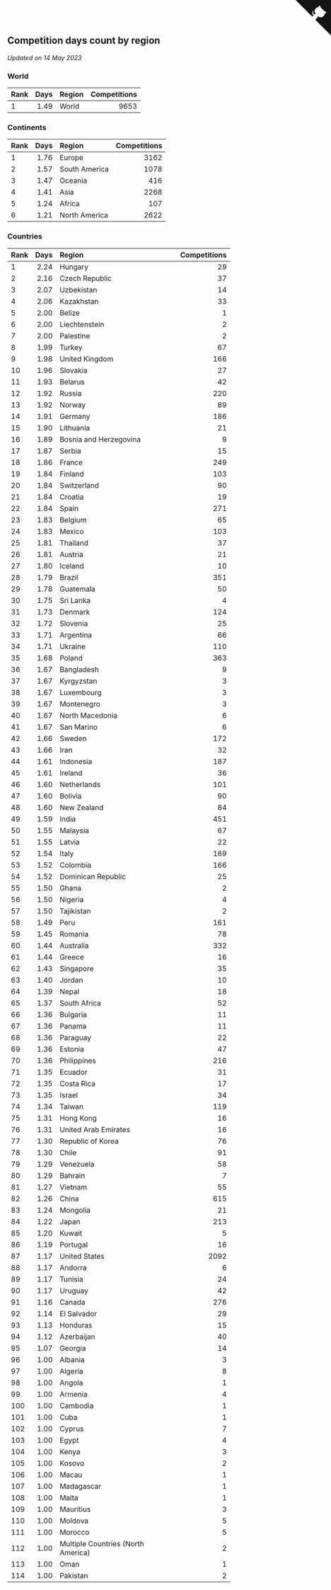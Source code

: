 ## Competition days count by region

*Updated on 14 May 2023*


### World

| Rank | Days | Region | Competitions |
| :--- | ---: | :--- | ---: |
| 1 | 1.49 | World | 9653 |

### Continents

| Rank | Days | Region | Competitions |
| :--- | ---: | :--- | ---: |
| 1 | 1.76 | Europe | 3162 |
| 2 | 1.57 | South America | 1078 |
| 3 | 1.47 | Oceania | 416 |
| 4 | 1.41 | Asia | 2268 |
| 5 | 1.24 | Africa | 107 |
| 6 | 1.21 | North America | 2622 |

### Countries

| Rank | Days | Region | Competitions |
| :--- | ---: | :--- | ---: |
| 1 | 2.24 | Hungary | 29 |
| 2 | 2.16 | Czech Republic | 37 |
| 3 | 2.07 | Uzbekistan | 14 |
| 4 | 2.06 | Kazakhstan | 33 |
| 5 | 2.00 | Belize | 1 |
| 6 | 2.00 | Liechtenstein | 2 |
| 7 | 2.00 | Palestine | 2 |
| 8 | 1.99 | Turkey | 67 |
| 9 | 1.98 | United Kingdom | 166 |
| 10 | 1.96 | Slovakia | 27 |
| 11 | 1.93 | Belarus | 42 |
| 12 | 1.92 | Russia | 220 |
| 13 | 1.92 | Norway | 89 |
| 14 | 1.91 | Germany | 186 |
| 15 | 1.90 | Lithuania | 21 |
| 16 | 1.89 | Bosnia and Herzegovina | 9 |
| 17 | 1.87 | Serbia | 15 |
| 18 | 1.86 | France | 249 |
| 19 | 1.84 | Finland | 103 |
| 20 | 1.84 | Switzerland | 90 |
| 21 | 1.84 | Croatia | 19 |
| 22 | 1.84 | Spain | 271 |
| 23 | 1.83 | Belgium | 65 |
| 24 | 1.83 | Mexico | 103 |
| 25 | 1.81 | Thailand | 37 |
| 26 | 1.81 | Austria | 21 |
| 27 | 1.80 | Iceland | 10 |
| 28 | 1.79 | Brazil | 351 |
| 29 | 1.78 | Guatemala | 50 |
| 30 | 1.75 | Sri Lanka | 4 |
| 31 | 1.73 | Denmark | 124 |
| 32 | 1.72 | Slovenia | 25 |
| 33 | 1.71 | Argentina | 66 |
| 34 | 1.71 | Ukraine | 110 |
| 35 | 1.68 | Poland | 363 |
| 36 | 1.67 | Bangladesh | 9 |
| 37 | 1.67 | Kyrgyzstan | 3 |
| 38 | 1.67 | Luxembourg | 3 |
| 39 | 1.67 | Montenegro | 3 |
| 40 | 1.67 | North Macedonia | 6 |
| 41 | 1.67 | San Marino | 6 |
| 42 | 1.66 | Sweden | 172 |
| 43 | 1.66 | Iran | 32 |
| 44 | 1.61 | Indonesia | 187 |
| 45 | 1.61 | Ireland | 36 |
| 46 | 1.60 | Netherlands | 101 |
| 47 | 1.60 | Bolivia | 90 |
| 48 | 1.60 | New Zealand | 84 |
| 49 | 1.59 | India | 451 |
| 50 | 1.55 | Malaysia | 67 |
| 51 | 1.55 | Latvia | 22 |
| 52 | 1.54 | Italy | 169 |
| 53 | 1.52 | Colombia | 166 |
| 54 | 1.52 | Dominican Republic | 25 |
| 55 | 1.50 | Ghana | 2 |
| 56 | 1.50 | Nigeria | 4 |
| 57 | 1.50 | Tajikistan | 2 |
| 58 | 1.49 | Peru | 161 |
| 59 | 1.45 | Romania | 78 |
| 60 | 1.44 | Australia | 332 |
| 61 | 1.44 | Greece | 16 |
| 62 | 1.43 | Singapore | 35 |
| 63 | 1.40 | Jordan | 10 |
| 64 | 1.39 | Nepal | 18 |
| 65 | 1.37 | South Africa | 52 |
| 66 | 1.36 | Bulgaria | 11 |
| 67 | 1.36 | Panama | 11 |
| 68 | 1.36 | Paraguay | 22 |
| 69 | 1.36 | Estonia | 47 |
| 70 | 1.36 | Philippines | 216 |
| 71 | 1.35 | Ecuador | 31 |
| 72 | 1.35 | Costa Rica | 17 |
| 73 | 1.35 | Israel | 34 |
| 74 | 1.34 | Taiwan | 119 |
| 75 | 1.31 | Hong Kong | 16 |
| 76 | 1.31 | United Arab Emirates | 16 |
| 77 | 1.30 | Republic of Korea | 76 |
| 78 | 1.30 | Chile | 91 |
| 79 | 1.29 | Venezuela | 58 |
| 80 | 1.29 | Bahrain | 7 |
| 81 | 1.27 | Vietnam | 55 |
| 82 | 1.26 | China | 615 |
| 83 | 1.24 | Mongolia | 21 |
| 84 | 1.22 | Japan | 213 |
| 85 | 1.20 | Kuwait | 5 |
| 86 | 1.19 | Portugal | 16 |
| 87 | 1.17 | United States | 2092 |
| 88 | 1.17 | Andorra | 6 |
| 89 | 1.17 | Tunisia | 24 |
| 90 | 1.17 | Uruguay | 42 |
| 91 | 1.16 | Canada | 276 |
| 92 | 1.14 | El Salvador | 29 |
| 93 | 1.13 | Honduras | 15 |
| 94 | 1.12 | Azerbaijan | 40 |
| 95 | 1.07 | Georgia | 14 |
| 96 | 1.00 | Albania | 3 |
| 97 | 1.00 | Algeria | 8 |
| 98 | 1.00 | Angola | 1 |
| 99 | 1.00 | Armenia | 4 |
| 100 | 1.00 | Cambodia | 1 |
| 101 | 1.00 | Cuba | 1 |
| 102 | 1.00 | Cyprus | 7 |
| 103 | 1.00 | Egypt | 4 |
| 104 | 1.00 | Kenya | 3 |
| 105 | 1.00 | Kosovo | 2 |
| 106 | 1.00 | Macau | 1 |
| 107 | 1.00 | Madagascar | 1 |
| 108 | 1.00 | Malta | 1 |
| 109 | 1.00 | Mauritius | 3 |
| 110 | 1.00 | Moldova | 5 |
| 111 | 1.00 | Morocco | 5 |
| 112 | 1.00 | Multiple Countries (North America) | 2 |
| 113 | 1.00 | Oman | 1 |
| 114 | 1.00 | Pakistan | 2 |


<a href="https://github.com/JustinTimeCuber/wca_statistics" class="github-corner" aria-label="View source on Github"><svg width="80" height="80" viewBox="0 0 250 250" style="fill:#151513; color:#fff; position: absolute; top: 0; border: 0; right: 0;" aria-hidden="true"><path d="M0,0 L115,115 L130,115 L142,142 L250,250 L250,0 Z"></path><path d="M128.3,109.0 C113.8,99.7 119.0,89.6 119.0,89.6 C122.0,82.7 120.5,78.6 120.5,78.6 C119.2,72.0 123.4,76.3 123.4,76.3 C127.3,80.9 125.5,87.3 125.5,87.3 C122.9,97.6 130.6,101.9 134.4,103.2" fill="currentColor" style="transform-origin: 130px 106px;" class="octo-arm"></path><path d="M115.0,115.0 C114.9,115.1 118.7,116.5 119.8,115.4 L133.7,101.6 C136.9,99.2 139.9,98.4 142.2,98.6 C133.8,88.0 127.5,74.4 143.8,58.0 C148.5,53.4 154.0,51.2 159.7,51.0 C160.3,49.4 163.2,43.6 171.4,40.1 C171.4,40.1 176.1,42.5 178.8,56.2 C183.1,58.6 187.2,61.8 190.9,65.4 C194.5,69.0 197.7,73.2 200.1,77.6 C213.8,80.2 216.3,84.9 216.3,84.9 C212.7,93.1 206.9,96.0 205.4,96.6 C205.1,102.4 203.0,107.8 198.3,112.5 C181.9,128.9 168.3,122.5 157.7,114.1 C157.9,116.9 156.7,120.9 152.7,124.9 L141.0,136.5 C139.8,137.7 141.6,141.9 141.8,141.8 Z" fill="currentColor" class="octo-body"></path></svg></a><style>.github-corner:hover .octo-arm{animation:octocat-wave 560ms ease-in-out}@keyframes octocat-wave{0%,100%{transform:rotate(0)}20%,60%{transform:rotate(-25deg)}40%,80%{transform:rotate(10deg)}}@media (max-width:500px){.github-corner:hover .octo-arm{animation:none}.github-corner .octo-arm{animation:octocat-wave 560ms ease-in-out}}</style>
